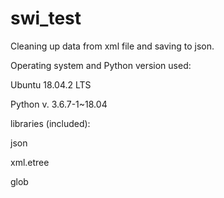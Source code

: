 # swi_test
Cleaning up data from xml file and saving to json.

Operating system and Python version used:

Ubuntu 18.04.2 LTS

Python v. 3.6.7-1~18.04


libraries (included):

json

xml.etree

glob
